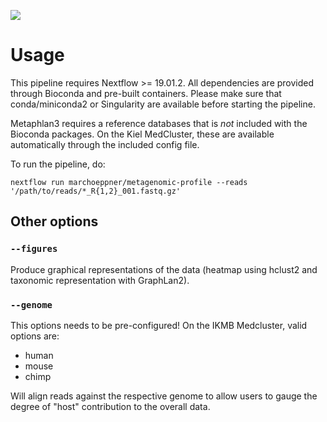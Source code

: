 ![](../images/ikmb_bfx_logo.png)

# Usage

This pipeline requires Nextflow >= 19.01.2. All dependencies are provided through Bioconda and pre-built containers.
Please make sure that conda/miniconda2 or Singularity are available before starting the pipeline.

Metaphlan3 requires a reference databases that is *not* included with the Bioconda packages. On the Kiel MedCluster, these are
available automatically through the included config file. 

To run the pipeline, do:

`nextflow run marchoeppner/metagenomic-profile --reads '/path/to/reads/*_R{1,2}_001.fastq.gz'`

## Other options

### `--figures`
Produce graphical representations of the data (heatmap using hclust2 and taxonomic representation with GraphLan2).

### `--genome`
This options needs to be pre-configured! On the IKMB Medcluster, valid options are:

* human
* mouse
* chimp

Will align reads against the respective genome to allow users to gauge the degree of "host" contribution to the overall data. 



